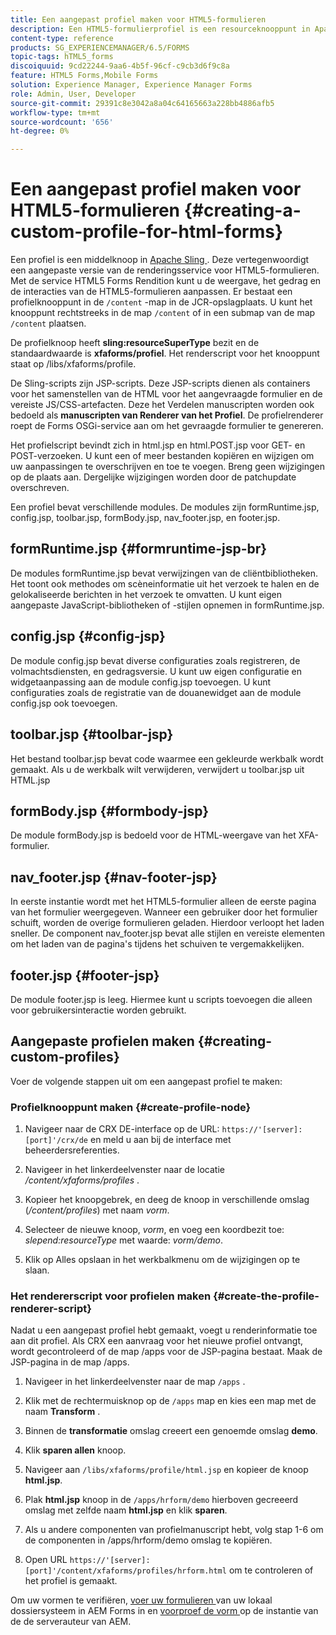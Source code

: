 ```yaml
---
title: Een aangepast profiel maken voor HTML5-formulieren
description: Een HTML5-formulierprofiel is een resourceknooppunt in Apache Sling. Deze vertegenwoordigt een aangepaste versie van de Renderservice voor HTML5-formulieren.
content-type: reference
products: SG_EXPERIENCEMANAGER/6.5/FORMS
topic-tags: hTML5_forms
discoiquuid: 9cd22244-9aa6-4b5f-96cf-c9cb3d6f9c8a
feature: HTML5 Forms,Mobile Forms
solution: Experience Manager, Experience Manager Forms
role: Admin, User, Developer
source-git-commit: 29391c8e3042a8a04c64165663a228bb4886afb5
workflow-type: tm+mt
source-wordcount: '656'
ht-degree: 0%

---
```


# Een aangepast profiel maken voor HTML5-formulieren {#creating-a-custom-profile-for-html-forms}

Een profiel is een middelknoop in [ Apache Sling ](https://sling.apache.org/). Deze vertegenwoordigt een aangepaste versie van de renderingsservice voor HTML5-formulieren. Met de service HTML5 Forms Rendition kunt u de weergave, het gedrag en de interacties van de HTML5-formulieren aanpassen. Er bestaat een profielknooppunt in de `/content` -map in de JCR-opslagplaats. U kunt het knooppunt rechtstreeks in de map `/content` of in een submap van de map `/content` plaatsen.

De profielknoop heeft **sling:resourceSuperType** bezit en de standaardwaarde is **xfaforms/profiel**. Het renderscript voor het knooppunt staat op /libs/xfaforms/profile.

De Sling-scripts zijn JSP-scripts. Deze JSP-scripts dienen als containers voor het samenstellen van de HTML voor het aangevraagde formulier en de vereiste JS/CSS-artefacten. Deze het Verdelen manuscripten worden ook bedoeld als **manuscripten van Renderer van het Profiel**. De profielrenderer roept de Forms OSGi-service aan om het gevraagde formulier te genereren.

Het profielscript bevindt zich in html.jsp en html.POST.jsp voor GET- en POST-verzoeken. U kunt een of meer bestanden kopiëren en wijzigen om uw aanpassingen te overschrijven en toe te voegen. Breng geen wijzigingen op de plaats aan. Dergelijke wijzigingen worden door de patchupdate overschreven.

Een profiel bevat verschillende modules. De modules zijn formRuntime.jsp, config.jsp, toolbar.jsp, formBody.jsp, nav_footer.jsp, en footer.jsp.

## formRuntime.jsp {#formruntime-jsp-br}

De modules formRuntime.jsp bevat verwijzingen van de cliëntbibliotheken. Het toont ook methodes om scèneinformatie uit het verzoek te halen en de gelokaliseerde berichten in het verzoek te omvatten. U kunt eigen aangepaste JavaScript-bibliotheken of -stijlen opnemen in formRuntime.jsp.

## config.jsp {#config-jsp}

De module config.jsp bevat diverse configuraties zoals registreren, de volmachtsdiensten, en gedragsversie. U kunt uw eigen configuratie en widgetaanpassing aan de module config.jsp toevoegen. U kunt configuraties zoals de registratie van de douanewidget aan de module config.jsp ook toevoegen.

## toolbar.jsp {#toolbar-jsp}

Het bestand toolbar.jsp bevat code waarmee een gekleurde werkbalk wordt gemaakt. Als u de werkbalk wilt verwijderen, verwijdert u toolbar.jsp uit HTML.jsp

## formBody.jsp {#formbody-jsp}

De module formBody.jsp is bedoeld voor de HTML-weergave van het XFA-formulier.

## nav_footer.jsp {#nav-footer-jsp}

In eerste instantie wordt met het HTML5-formulier alleen de eerste pagina van het formulier weergegeven. Wanneer een gebruiker door het formulier schuift, worden de overige formulieren geladen. Hierdoor verloopt het laden sneller. De component nav_footer.jsp bevat alle stijlen en vereiste elementen om het laden van de pagina&#39;s tijdens het schuiven te vergemakkelijken.

## footer.jsp {#footer-jsp}

De module footer.jsp is leeg. Hiermee kunt u scripts toevoegen die alleen voor gebruikersinteractie worden gebruikt.

## Aangepaste profielen maken {#creating-custom-profiles}

Voer de volgende stappen uit om een aangepast profiel te maken:

### Profielknooppunt maken {#create-profile-node}

1. Navigeer naar de CRX DE-interface op de URL: `https://'[server]:[port]'/crx/de` en meld u aan bij de interface met beheerdersreferenties.

1. Navigeer in het linkerdeelvenster naar de locatie */content/xfaforms/profiles* .

1. Kopieer het knoopgebrek, en deeg de knoop in verschillende omslag (*/content/profiles*) met naam *vorm*.

1. Selecteer de nieuwe knoop, *vorm*, en voeg een koordbezit toe: *slepend:resourceType* met waarde: *vorm/demo*.

1. Klik op Alles opslaan in het werkbalkmenu om de wijzigingen op te slaan.

### Het rendererscript voor profielen maken {#create-the-profile-renderer-script}

Nadat u een aangepast profiel hebt gemaakt, voegt u renderinformatie toe aan dit profiel. Als CRX een aanvraag voor het nieuwe profiel ontvangt, wordt gecontroleerd of de map /apps voor de JSP-pagina bestaat. Maak de JSP-pagina in de map /apps.

1. Navigeer in het linkerdeelvenster naar de map `/apps` .
1. Klik met de rechtermuisknop op de `/apps` map en kies een map met de naam **Transform** .
1. Binnen de **transformatie** omslag creeert een genoemde omslag **demo**.
1. Klik **sparen allen** knoop.
1. Navigeer aan `/libs/xfaforms/profile/html.jsp` en kopieer de knoop **html.jsp**.
1. Plak **html.jsp** knoop in de `/apps/hrform/demo` hierboven gecreeerd omslag met zelfde naam **html.jsp** en klik **sparen**.
1. Als u andere componenten van profielmanuscript hebt, volg stap 1-6 om de componenten in /apps/hrform/demo omslag te kopiëren.

1. Open URL `https://'[server]:[port]'/content/xfaforms/profiles/hrform.html` om te controleren of het profiel is gemaakt.

Om uw vormen te verifiëren, [ voer uw formulieren ](/help/forms/using/get-xdp-pdf-documents-aem.md) van uw lokaal dossiersysteem in AEM Forms in en [ voorproef de vorm ](/help/forms/using/previewing-forms.md) op de instantie van de de serverauteur van AEM.
